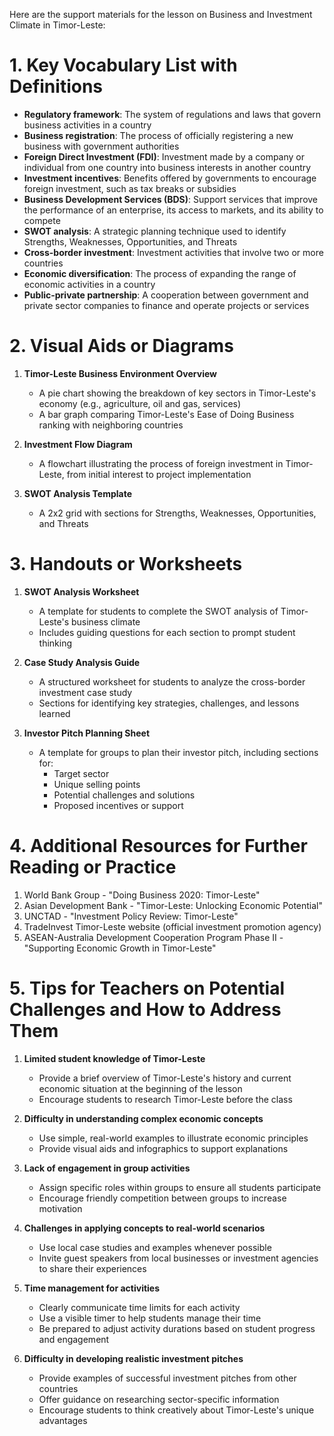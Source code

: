 Here are the support materials for the lesson on Business and Investment Climate in Timor-Leste:

# 1. Key Vocabulary List with Definitions

- **Regulatory framework**: The system of regulations and laws that govern business activities in a country
- **Business registration**: The process of officially registering a new business with government authorities
- **Foreign Direct Investment (FDI)**: Investment made by a company or individual from one country into business interests in another country
- **Investment incentives**: Benefits offered by governments to encourage foreign investment, such as tax breaks or subsidies
- **Business Development Services (BDS)**: Support services that improve the performance of an enterprise, its access to markets, and its ability to compete
- **SWOT analysis**: A strategic planning technique used to identify Strengths, Weaknesses, Opportunities, and Threats
- **Cross-border investment**: Investment activities that involve two or more countries
- **Economic diversification**: The process of expanding the range of economic activities in a country
- **Public-private partnership**: A cooperation between government and private sector companies to finance and operate projects or services

# 2. Visual Aids or Diagrams

1. **Timor-Leste Business Environment Overview**
   - A pie chart showing the breakdown of key sectors in Timor-Leste's economy (e.g., agriculture, oil and gas, services)
   - A bar graph comparing Timor-Leste's Ease of Doing Business ranking with neighboring countries

2. **Investment Flow Diagram**
   - A flowchart illustrating the process of foreign investment in Timor-Leste, from initial interest to project implementation

3. **SWOT Analysis Template**
   - A 2x2 grid with sections for Strengths, Weaknesses, Opportunities, and Threats

# 3. Handouts or Worksheets

1. **SWOT Analysis Worksheet**
   - A template for students to complete the SWOT analysis of Timor-Leste's business climate
   - Includes guiding questions for each section to prompt student thinking

2. **Case Study Analysis Guide**
   - A structured worksheet for students to analyze the cross-border investment case study
   - Sections for identifying key strategies, challenges, and lessons learned

3. **Investor Pitch Planning Sheet**
   - A template for groups to plan their investor pitch, including sections for:
     * Target sector
     * Unique selling points
     * Potential challenges and solutions
     * Proposed incentives or support

# 4. Additional Resources for Further Reading or Practice

1. World Bank Group - "Doing Business 2020: Timor-Leste"
2. Asian Development Bank - "Timor-Leste: Unlocking Economic Potential"
3. UNCTAD - "Investment Policy Review: Timor-Leste"
4. TradeInvest Timor-Leste website (official investment promotion agency)
5. ASEAN-Australia Development Cooperation Program Phase II - "Supporting Economic Growth in Timor-Leste"

# 5. Tips for Teachers on Potential Challenges and How to Address Them

1. **Limited student knowledge of Timor-Leste**
   - Provide a brief overview of Timor-Leste's history and current economic situation at the beginning of the lesson
   - Encourage students to research Timor-Leste before the class

2. **Difficulty in understanding complex economic concepts**
   - Use simple, real-world examples to illustrate economic principles
   - Provide visual aids and infographics to support explanations

3. **Lack of engagement in group activities**
   - Assign specific roles within groups to ensure all students participate
   - Encourage friendly competition between groups to increase motivation

4. **Challenges in applying concepts to real-world scenarios**
   - Use local case studies and examples whenever possible
   - Invite guest speakers from local businesses or investment agencies to share their experiences

5. **Time management for activities**
   - Clearly communicate time limits for each activity
   - Use a visible timer to help students manage their time
   - Be prepared to adjust activity durations based on student progress and engagement

6. **Difficulty in developing realistic investment pitches**
   - Provide examples of successful investment pitches from other countries
   - Offer guidance on researching sector-specific information
   - Encourage students to think creatively about Timor-Leste's unique advantages